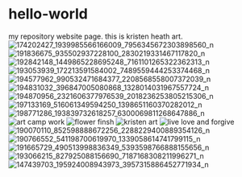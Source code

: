 # hello-world
my repository website page.
this is kristen heath art.
![174202427_1939985566166009_7956345672303898560_n](https://user-images.githubusercontent.com/70731864/121774349-f55b3580-cb36-11eb-8215-796d631b1182.jpg)
![191836675_935502937228100_2830219331467117820_n](https://user-images.githubusercontent.com/70731864/121774391-23407a00-cb37-11eb-9ad0-92831f092936.jpg)
![192842148_1449865228695248_7161101265322362313_n](https://user-images.githubusercontent.com/70731864/121774410-32bfc300-cb37-11eb-9aa1-f7d2ed85e8a0.jpg)
![193053939_172213591584002_7489559444253374468_n](https://user-images.githubusercontent.com/70731864/121774415-39e6d100-cb37-11eb-8a8f-7c87f495d0b1.jpg)
![194577962_990532471684377_2208568558007372039_n](https://user-images.githubusercontent.com/70731864/121774422-3fdcb200-cb37-11eb-85ea-b89cbce4700e.jpg)
![194831032_396847005080868_1328014031967557724_n](https://user-images.githubusercontent.com/70731864/121774579-d8733200-cb37-11eb-959d-d8a922266967.jpg)
![194870956_2321606377976539_2018236253805215306_n](https://user-images.githubusercontent.com/70731864/121774584-e032d680-cb37-11eb-8848-ce52e5e4898b.jpg)
![197133169_516061349594250_1398651160370282012_n](https://user-images.githubusercontent.com/70731864/121774586-e5902100-cb37-11eb-807f-0c62aeea5406.jpg)
![198771286_193839732618257_6300069811268647886_n](https://user-images.githubusercontent.com/70731864/121774591-eaed6b80-cb37-11eb-9f29-ace47ca2168a.jpg)
![art camp work](https://user-images.githubusercontent.com/70731864/121774598-f5a80080-cb37-11eb-87f8-de0900968c95.JPG)
![flower finsh](https://user-images.githubusercontent.com/70731864/121774602-fb054b00-cb37-11eb-9183-0b29a08ff671.png)
![kristen art](https://user-images.githubusercontent.com/70731864/121774609-ffc9ff00-cb37-11eb-8d09-720b0c1ede65.png)
![live love and forgive](https://user-images.githubusercontent.com/70731864/121774613-05bfe000-cb38-11eb-8e84-c64e2752e92c.JPG)
![190070110_852598888672256_2288229400889354126_n](https://user-images.githubusercontent.com/70731864/121774621-0f494800-cb38-11eb-84e1-a6cd2f4fc314.jpg)
![190766552_541198700619970_1339058614741799115_n](https://user-images.githubusercontent.com/70731864/121774626-15d7bf80-cb38-11eb-80b5-a05a5f33191a.jpg)
![191665729_490513998836349_5393598766888155656_n](https://user-images.githubusercontent.com/70731864/121774629-1bcda080-cb38-11eb-8ce2-d6e35a97835a.jpg)
![193066215_827925088156690_7187168308211996271_n](https://user-images.githubusercontent.com/70731864/121774631-22f4ae80-cb38-11eb-8e1d-5e5f07156316.jpg)
![147439703_195924008943973_3957315886452771934_n](https://user-images.githubusercontent.com/70731864/121775174-dfe80a80-cb3a-11eb-8529-0d278409f898.jpg)
